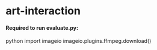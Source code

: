 # art-interaction

#### Required to run evaluate.py:
python
import imageio
imageio.plugins.ffmpeg.download()
